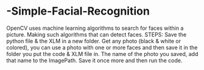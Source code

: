 # -Simple-Facial-Recognition
OpenCV uses machine learning algorithms to search for faces within a picture. Making such algorithms that can detect faces.
STEPS:
Save the python file & the XLM in a new folder.
Get any photo (black & white or colored), you can use a photo with one or more faces and then save it in the folder you put the code & XLM file in.
The name of the photo you saved, add that name to the ImagePath. Save it once more and then run the code.
